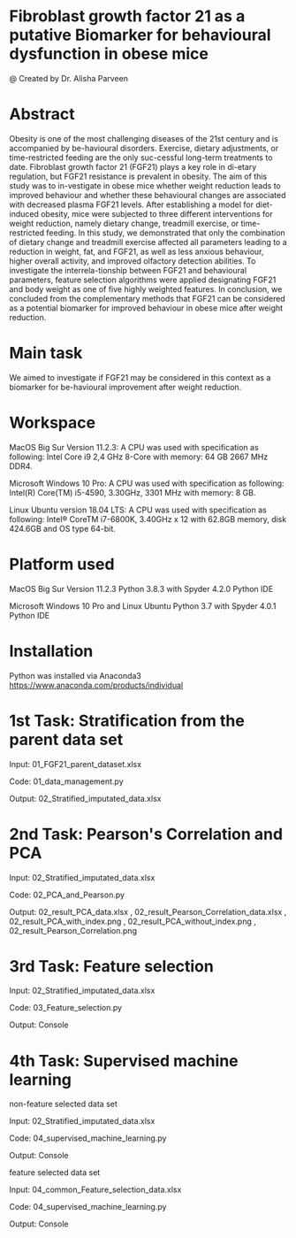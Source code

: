 # Fibroblast growth factor 21 as a putative Biomarker for behavioural dysfunction in obese mice
@ Created by Dr. Alisha Parveen

# Abstract
Obesity is one of the most challenging diseases of the 21st century and is accompanied by be-havioural disorders. Exercise, dietary adjustments, or time-restricted feeding are the only suc-cessful long-term treatments to date. Fibroblast growth factor 21 (FGF21) plays a key role in di-etary regulation, but FGF21 resistance is prevalent in obesity. The aim of this study was to in-vestigate in obese mice whether weight reduction leads to improved behaviour and whether these behavioural changes are associated with decreased plasma FGF21 levels. After establishing a model for diet-induced obesity, mice were subjected to three different interventions for weight reduction, namely dietary change, treadmill exercise, or time-restricted feeding. In this study, we demonstrated that only the combination of dietary change and treadmill exercise affected all parameters leading to a reduction in weight, fat, and FGF21, as well as less anxious behaviour, higher overall activity, and improved olfactory detection abilities. To investigate the interrela-tionship between FGF21 and behavioural parameters, feature selection algorithms were applied designating FGF21 and body weight as one of five highly weighted features. In conclusion, we concluded from the complementary methods that FGF21 can be considered as a potential biomarker for improved behaviour in obese mice after weight reduction.

# Main task
We aimed to investigate if FGF21 may be considered in this context as a biomarker for be-havioural improvement after weight reduction.

# Workspace
MacOS Big Sur Version 11.2.3:
A CPU was used with specification as following: Intel Core i9 2,4 GHz 8-Core with memory: 64 GB 2667 MHz DDR4.

Microsoft Windows 10 Pro:
A CPU was used with specification as following: Intel(R) Core(TM) i5-4590, 3.30GHz, 3301 MHz with memory: 8 GB.

Linux Ubuntu version 18.04 LTS:
A CPU was used with specification as following: Intel® CoreTM i7-6800K, 3.40GHz x 12 with 62.8GB memory, disk 424.6GB and OS type 64-bit. 

# Platform used
MacOS Big Sur Version 11.2.3
Python 3.8.3 with Spyder 4.2.0 Python IDE

Microsoft Windows 10 Pro and Linux Ubuntu
Python 3.7 with Spyder 4.0.1 Python IDE

# Installation
Python was installed via Anaconda3
https://www.anaconda.com/products/individual


# 1st Task: Stratification from the parent data set
Input: 01_FGF21_parent_dataset.xlsx

Code: 01_data_management.py

Output: 02_Stratified_imputated_data.xlsx

# 2nd Task: Pearson's Correlation and PCA
Input: 02_Stratified_imputated_data.xlsx

Code: 02_PCA_and_Pearson.py

Output: 02_result_PCA_data.xlsx ,
        02_result_Pearson_Correlation_data.xlsx ,
        02_result_PCA_with_index.png ,
        02_result_PCA_without_index.png ,
        02_result_Pearson_Correlation.png 

# 3rd Task: Feature selection
Input: 02_Stratified_imputated_data.xlsx

Code: 03_Feature_selection.py

Output: Console

# 4th Task: Supervised machine learning
non-feature selected data set

Input: 02_Stratified_imputated_data.xlsx

Code: 04_supervised_machine_learning.py

Output: Console


feature selected data set

Input: 04_common_Feature_selection_data.xlsx

Code: 04_supervised_machine_learning.py

Output: Console
